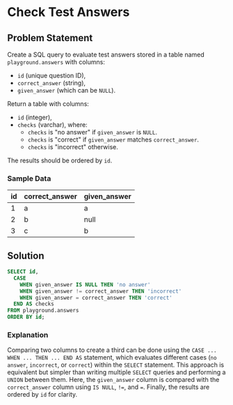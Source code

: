 # Check Test Answers

## Problem Statement
Create a SQL query to evaluate test answers stored in a table named `playground.answers` with columns:
- `id` (unique question ID),
- `correct_answer` (string),
- `given_answer` (which can be `NULL`).

Return a table with columns:
- `id` (integer),
- `checks` (varchar), where:
  - `checks` is "no answer" if `given_answer` is `NULL`.
  - `checks` is "correct" if `given_answer` matches `correct_answer`.
  - `checks` is "incorrect" otherwise.

The results should be ordered by `id`.

### Sample Data
| id | correct_answer | given_answer |
|----|----------------|--------------|
| 1  | a              | a            |
| 2  | b              | null         |
| 3  | c              | b            |

## Solution 
```sql
SELECT id,
  CASE
    WHEN given_answer IS NULL THEN 'no answer'
    WHEN given_answer != correct_answer THEN 'incorrect'
    WHEN given_answer = correct_answer THEN 'correct'
  END AS checks
FROM playground.answers
ORDER BY id;
```

### Explanation
Comparing two columns to create a third can be done using the `CASE ... WHEN ... THEN ... END AS` statement, which evaluates different cases (`no answer`, `incorrect`, or `correct`) within the `SELECT` statement. This approach is equivalent but simpler than writing multiple `SELECT` queries and performing a `UNION` between them. Here, the `given_answer` column is compared with the `correct_answer` column using `IS NULL`, `!=`, and `=`. Finally, the results are ordered by `id` for clarity.
